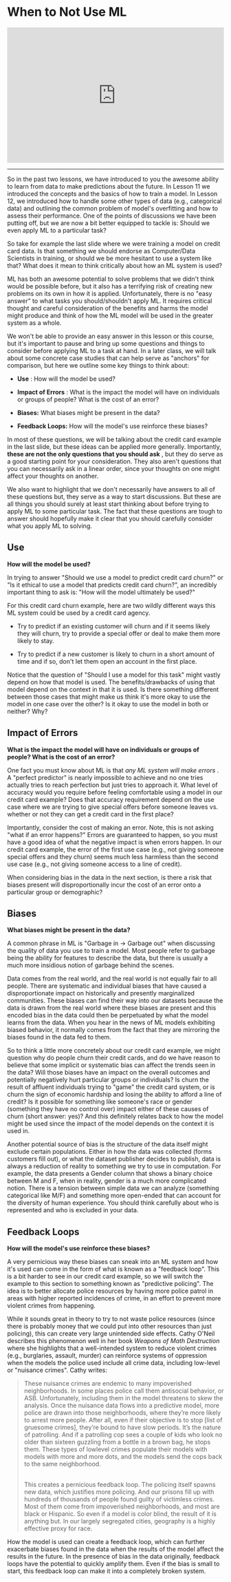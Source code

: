 # When to Not Use ML


<div style="position: relative; padding-bottom: 62.5%; height: 0;">
    <iframe src="https://www.loom.com/embed/bdf5663bbb434ab4bc3c98a40240a8c1?sharedAppSource=personal_library" frameborder="0" webkitallowfullscreen mozallowfullscreen allowfullscreen style="position: absolute; top: 0; left: 0; width: 100%; height: 100%;"></iframe>
</div>

---

So in the past two lessons, we have introduced to you the awesome ability to learn from data to make predictions about the future. In Lesson 11 we introduced the concepts and the basics of how to train a model. In Lesson 12, we introduced how to handle some other types of data (e.g., categorical data) and outlining the common problem of model's overfitting and how to assess their performance. One of the points of discussions we have been putting off, but we are now a bit better equipped to tackle is: Should we even apply ML to a particular task?  

So take for example the last slide where we were training a model on credit card data. Is that something we should endorse as Computer/Data Scientists in training, or should we be more hesitant to use a system like that? What does it mean to think critically about how an ML system is used?  

ML has both an awesome potential to solve problems that we didn't think would be possible before, but it also has a terrifying risk of creating new problems on its own in how it is applied. Unfortunately, there is no "easy answer" to what tasks you should/shouldn't apply ML. It requires critical thought and careful consideration of the benefits and harms the model might produce and think of how the ML model will be used in the greater system as a whole.  

We won't be able to provide an easy answer in this lesson or this course, but it's important to pause and bring up some questions and things to consider before applying ML to a task at hand. In a later class, we will talk about some concrete case studies that can help serve as "anchors" for comparison, but here we outline some key things to think about:  

-  **Use**     : How will the model be used?  

-  **Impact of Errors**     : What is the impact the model will have on individuals or groups of people? What is the cost of an error?  

-  **Biases:**     What biases might be present in the data?  

-  **Feedback Loops:**     How will the model's use reinforce these biases?  


In most of these questions, we will be talking about the credit card example in the last slide, but these ideas can be applied more generally. Importantly, **these are not the only questions that you should ask** , but they do serve as a good starting point for your consideration. They also aren't questions that you can necessarily ask in a linear order, since your thoughts on one might affect your thoughts on another.  

We also want to highlight that we don't necessarily have answers to all of these questions but, they serve as a way to start discussions. But these are all things you should surely at least start thinking about before trying to apply ML to some particular task. The fact that these questions are tough to answer should hopefully make it clear that you should carefully consider what you apply ML to solving.  

##  Use  

**How will the model be used?**   

In trying to answer "Should we use a model to predict credit card churn?" or "Is it ethical to use a model that predicts credit card churn?", an incredibly important thing to ask is: "How will the model ultimately be used?"  

For this credit card churn example, here are two wildly different ways this ML system could be used by a credit card agency.  

-  Try to predict if an existing customer will churn and if it seems likely they will churn, try to provide a special offer or deal to make them more likely to stay.  

-  Try to predict if a new customer is likely to churn in a short amount of time and if so, don't let them open an account in the first place.  


Notice that the question of "Should I use a model for this task" might vastly depend on how that model is used. The benefits/drawbacks of using that model depend on the context in that it is used. Is there something different between those cases that might make us think it's more okay to use the model in one case over the other? Is it okay to use the model in both or neither? Why?  

##  Impact of Errors  

**What is the impact the model will have on individuals or groups of people? What is the cost of an error?**   

One fact you must know about ML is that *any ML system will make errors* . A "perfect predictor" is nearly impossible to achieve and no one tries actually tries to reach perfection but just tries to approach it. What level of accuracy would you require before feeling comfortable using a model in our credit card example? Does that accuracy requirement depend on the use case where we are trying to give special offers before someone leaves vs. whether or not they can get a credit card in the first place?  

Importantly, consider the cost of making an error. Note, this is not asking "what if an error happens?" Errors are guaranteed to happen, so you must have a good idea of what the negative impact is when errors happen. In our credit card example, the error of the first use case (e.g., not giving someone special offers and they churn) seems much less harmless than the second use case (e.g., not giving someone access to a line of credit).  

When considering bias in the data in the next section, is there a risk that biases present will disproportionally incur the cost of an error onto a particular group or demographic?  

##  Biases  

**What biases might be present in the data?**   

A common phrase in ML is "Garbage in $\rightarrow$ Garbage out" when discussing the quality of data you use to train a model. Most people refer to garbage being the ability for features to describe the data, but there is usually a much more insidious notion of garbage behind the scenes.  

Data comes from the real world, and the real world is not equally fair to all people. There are systematic and individual biases that have caused a disproportionate impact on historically and presently marginalized communities. These biases can find their way into our datasets because the data is drawn from the real world where these biases are present and this encoded bias in the data could then be perpetuated by what the model learns from the data. When you hear in the news of ML models exhibiting biased behavior, it normally comes from the fact that they are mirroring the biases found in the data fed to them.  

So to think a little more concretely about our credit card example, we might question why do people churn their credit cards, and do we have reason to believe that some implicit or systematic bias can affect the trends seen in the data? Will those biases have an impact on the overall outcomes and potentially negatively hurt particular groups or individuals? Is churn the result of affluent individuals trying to "game" the credit card system, or is churn the sign of economic hardship and losing the ability to afford a line of credit? Is it possible for something like someone's race or gender (something they have no control over) impact either of these causes of churn (short answer: yes)? And this definitely relates back to how the model might be used since the impact of the model depends on the context it is used in.  

Another potential source of bias is the structure of the data itself might exclude certain populations. Either in how the data was collected (forms customers fill out), or what the dataset publisher decides to publish, data is always a reduction of reality to something we try to use in computation. For example, the data presents a Gender column that shows a binary choice between M and F, when in reality, gender is a much more complicated notion. There is a tension between simple data we can analyze (something categorical like M/F) and something more open-ended that can account for the diversity of human experience. You should think carefully about who is represented and who is excluded in your data.  

##  Feedback Loops  

**How will the model's use reinforce these biases?**   

A very pernicious way these biases can sneak into an ML system and how it's used can come in the form of what is known as a "feedback loop". This is a bit harder to see in our credit card example, so we will switch the example to this section to something known as "predictive policing". The idea is to better allocate police resources by having more police patrol in areas with higher reported incidences of crime, in an effort to prevent more violent crimes from happening.  

While it sounds great in theory to try to not waste police resources (since there is probably money that we could put into other resources than just policing), this can create very large unintended side effects. Cathy O'Neil describes this phenomenon well in her book *Weapons of Math Destruction* where she highlights that a well-intended system to reduce violent crimes (e.g., burglaries, assault, murder) can reinforce systems of oppression when the models the police used include all crime data, including low-level or "nuisance crimes". Cathy writes:  

> These nuisance crimes are endemic to many impoverished neighborhoods. In some places police call them antisocial behavior, or ASB. Unfortunately, including them in the model threatens to skew the analysis. Once the nuisance data flows into a predictive model, more police are drawn into those neighborhoods, where they’re more likely to arrest more people. After all, even if their objective is to stop [list of gruesome crimes], they’re bound to have slow periods. It’s the nature of patrolling. And if a patrolling cop sees a couple of kids who look no older than sixteen guzzling from a bottle in a brown bag, he stops them. These types of lowlevel crimes populate their models with models with more and more dots, and the models send the cops back to the same neighborhood.
>  <br />
> 
>  <br />
> This creates a pernicious feedback loop. The policing itself spawns new data, which justifies more policing. And our prisons fill up with hundreds of thousands of people found guilty of victimless crimes. Most of them come from impoverished neighborhoods, and most are black or Hispanic. So even if a model is color blind, the result of it is anything but. In our largely segregated cities, geography is a highly effective proxy for race.
How the model is used can create a feedback loop, which can further exacerbate biases found in the data when the results of the model affect the results in the future. In the presence of bias in the data originally, feedback loops have the potential to quickly amplify them. Even if the bias is small to start, this feedback loop can make it into a completely broken system.  

